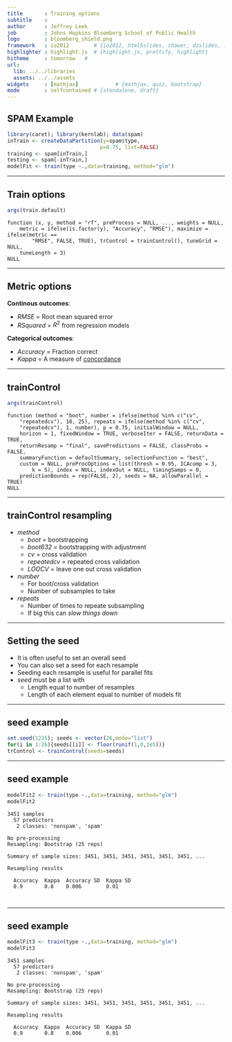 ```yaml
---
title       : Training options
subtitle    : 
author      : Jeffrey Leek
job         : Johns Hopkins Bloomberg School of Public Health
logo        : bloomberg_shield.png
framework   : io2012        # {io2012, html5slides, shower, dzslides, ...}
highlighter : highlight.js  # {highlight.js, prettify, highlight}
hitheme     : tomorrow   # 
url:
  lib: ../../libraries
  assets: ../../assets
widgets     : [mathjax]            # {mathjax, quiz, bootstrap}
mode        : selfcontained # {standalone, draft}
---
```







## SPAM Example


```r
library(caret); library(kernlab); data(spam)
inTrain <- createDataPartition(y=spam$type,
                              p=0.75, list=FALSE)
training <- spam[inTrain,]
testing <- spam[-inTrain,]
modelFit <- train(type ~.,data=training, method="glm")
```


---

## Train options


```r
args(train.default)
```

```
function (x, y, method = "rf", preProcess = NULL, ..., weights = NULL, 
    metric = ifelse(is.factor(y), "Accuracy", "RMSE"), maximize = ifelse(metric == 
        "RMSE", FALSE, TRUE), trControl = trainControl(), tuneGrid = NULL, 
    tuneLength = 3) 
NULL
```



---

## Metric options

__Continous outcomes__:
  * _RMSE_ = Root mean squared error
  * _RSquared_ = $R^2$ from regression models

__Categorical outcomes__:
  * _Accuracy_ = Fraction correct
  * _Kappa_ = A measure of [concordance](http://en.wikipedia.org/wiki/Cohen%27s_kappa)
  
  

--- 

## trainControl


```r
args(trainControl)
```

```
function (method = "boot", number = ifelse(method %in% c("cv", 
    "repeatedcv"), 10, 25), repeats = ifelse(method %in% c("cv", 
    "repeatedcv"), 1, number), p = 0.75, initialWindow = NULL, 
    horizon = 1, fixedWindow = TRUE, verboseIter = FALSE, returnData = TRUE, 
    returnResamp = "final", savePredictions = FALSE, classProbs = FALSE, 
    summaryFunction = defaultSummary, selectionFunction = "best", 
    custom = NULL, preProcOptions = list(thresh = 0.95, ICAcomp = 3, 
        k = 5), index = NULL, indexOut = NULL, timingSamps = 0, 
    predictionBounds = rep(FALSE, 2), seeds = NA, allowParallel = TRUE) 
NULL
```


--- 

## trainControl resampling

* _method_
  * _boot_ = bootstrapping
  * _boot632_ = bootstrapping with adjustment
  * _cv_ = cross validation
  * _repeatedcv_ = repeated cross validation
  * _LOOCV_ = leave one out cross validation
* _number_
  * For boot/cross validation
  * Number of subsamples to take
* _repeats_
  * Number of times to repeate subsampling
  * If big this can _slow things down_


---

## Setting the seed

* It is often useful to set an overall seed
* You can also set a seed for each resample
* Seeding each resample is useful for parallel fits
* _seed_ must be a list with
  * Length equal to number of resamples
  * Length of each element equal to number of models fit



--- 



## seed example


```r
set.seed(1235); seeds <- vector(26,mode="list")
for(i in 1:26){seeds[[i]] <- floor(runif(1,0,1e5))}
trControl <- trainControl(seeds=seeds)
```




--- 


## seed example


```r
modelFit2 <- train(type ~.,data=training, method="glm")
modelFit2
```

```
3451 samples
  57 predictors
   2 classes: 'nonspam', 'spam' 

No pre-processing
Resampling: Bootstrap (25 reps) 

Summary of sample sizes: 3451, 3451, 3451, 3451, 3451, 3451, ... 

Resampling results

  Accuracy  Kappa  Accuracy SD  Kappa SD
  0.9       0.8    0.006        0.01    

 
```



--- 

## seed example


```r
modelFit3 <- train(type ~.,data=training, method="glm")
modelFit3
```

```
3451 samples
  57 predictors
   2 classes: 'nonspam', 'spam' 

No pre-processing
Resampling: Bootstrap (25 reps) 

Summary of sample sizes: 3451, 3451, 3451, 3451, 3451, 3451, ... 

Resampling results

  Accuracy  Kappa  Accuracy SD  Kappa SD
  0.9       0.8    0.006        0.01    

 
```


